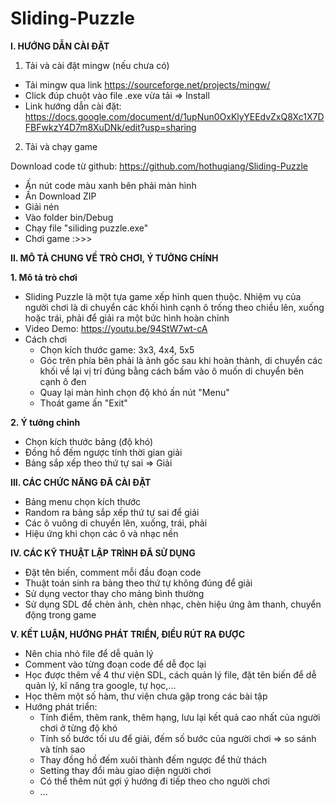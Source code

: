 # Sliding-Puzzle
**I. HƯỚNG DẪN CÀI ĐẶT**
1. Tải và cài đặt mingw (nếu chưa có)
- Tải mingw qua link https://sourceforge.net/projects/mingw/
- Click đúp chuột vào file .exe vừa tải => Install
- Link hướng dẫn cài đặt: https://docs.google.com/document/d/1upNun0OxKlyYEEdvZxQ8Xc1X7DFBFwkzY4D7m8XuDNk/edit?usp=sharing

2. Tải và chạy game

Download code từ github: https://github.com/hothugiang/Sliding-Puzzle
  + Ấn nút code màu xanh bên phải màn hình
  + Ấn Download ZIP
  + Giải nén
  + Vào folder bin/Debug
  + Chạy file "siliding puzzle.exe"
  + Chơi game :>>>


**II. MÔ TẢ CHUNG VỀ TRÒ CHƠI, Ý TƯỞNG CHÍNH**

**1. Mô tả trò chơi**
- Sliding Puzzle là một tựa game xếp hình quen thuộc. Nhiệm vụ của người chơi là di chuyển các khối hình cạnh ô trống theo chiều lên, xuống hoặc trái, phải để giải ra một bức hình hoàn chỉnh
- Video Demo: https://youtu.be/94StW7wt-cA
- Cách chơi
  + Chọn kích thước game: 3x3, 4x4, 5x5
  + Góc trên phía bên phải là ảnh gốc sau khi hoàn thành, di chuyển các khối về lại vị trí đúng bằng cách bấm vào ô muốn di chuyển bên cạnh ô đen
  + Quay lại màn hình chọn độ khó ấn nút "Menu"
  + Thoát game ấn "Exit"

**2. Ý tưởng chỉnh**
- Chọn kích thước bảng (độ khó)
- Đồng hồ đếm ngược tính thời gian giải
- Bảng sắp xếp theo thứ tự sai => Giải


**III. CÁC CHỨC NĂNG ĐÃ CÀI ĐẶT**
- Bảng menu chọn kích thước
- Random ra bảng sắp xếp thứ tự sai để giải
- Các ô vuông di chuyển lên, xuống, trái, phải
- Hiệu ứng khi chọn các ô và nhạc nền


**IV. CÁC KỸ THUẬT LẬP TRÌNH ĐÃ SỬ DỤNG**
- Đặt tên biến, comment mỗi đầu đoạn code
- Thuật toán sinh ra bảng theo thứ tự không đúng để giải
- Sử dụng vector thay cho mảng bình thường
- Sử dụng SDL để chèn ảnh, chèn nhạc, chèn hiệu ứng âm thanh, chuyển động trong game


**V. KẾT LUẬN, HƯỚNG PHÁT TRIỂN, ĐIỀU RÚT RA ĐƯỢC**
- Nên chia nhỏ file để dễ quản lý
- Comment vào từng đoạn code để dễ đọc lại
- Học được thêm về 4 thư viện SDL, cách quản lý file, đặt tên biến để dễ quản lý, kĩ năng tra google, tự học,...
- Học thêm một số hàm, thư viện chưa gặp trong các bài tập
- Hướng phát triển:
  + Tính điểm, thêm rank, thêm hạng, lưu lại kết quả cao nhất của người chơi ở từng độ khó
  + Tính số bước tối ưu để giải, đếm số bước của người chơi => so sánh và tính sao
  + Thay đồng hồ đếm xuôi thành đếm ngược để thử thách
  + Setting thay đổi màu giao diện người chơi
  + Có thể thêm nút gợi ý hướng đi tiếp theo cho người chơi
  + ...
